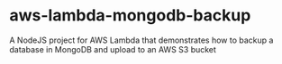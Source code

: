 # aws-lambda-mongodb-backup
A NodeJS project for AWS Lambda that demonstrates how to backup a database in MongoDB and upload to an AWS S3 bucket
